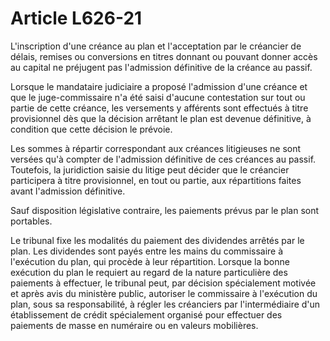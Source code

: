 # Article L626-21

L'inscription d'une créance au plan et l'acceptation par le créancier de délais, remises ou conversions en titres donnant ou pouvant donner accès au capital ne préjugent pas l'admission définitive de la créance au passif.

Lorsque le mandataire judiciaire a proposé l'admission d'une créance et que le juge-commissaire n'a été saisi d'aucune contestation sur tout ou partie de cette créance, les versements y afférents sont effectués à titre provisionnel dès que la décision arrêtant le plan est devenue définitive, à condition que cette décision le prévoie.

Les sommes à répartir correspondant aux créances litigieuses ne sont versées qu'à compter de l'admission définitive de ces créances au passif. Toutefois, la juridiction saisie du litige peut décider que le créancier participera à titre provisionnel, en tout ou partie, aux répartitions faites avant l'admission définitive.

Sauf disposition législative contraire, les paiements prévus par le plan sont portables.

Le tribunal fixe les modalités du paiement des dividendes arrêtés par le plan. Les dividendes sont payés entre les mains du commissaire à l'exécution du plan, qui procède à leur répartition. Lorsque la bonne exécution du plan le requiert au regard de la nature particulière des paiements à effectuer, le tribunal peut, par décision spécialement motivée et après avis du ministère public, autoriser le commissaire à l'exécution du plan, sous sa responsabilité, à régler les créanciers par l'intermédiaire d'un établissement de crédit spécialement organisé pour effectuer des paiements de masse en numéraire ou en valeurs mobilières.

